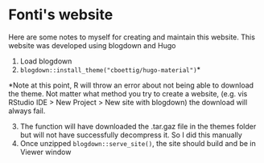 # Fonti's website

Here are some notes to myself for creating and maintain this website. This website was developed using blogdown and Hugo

1.  Load blogdown
2.  `blogdown::install_theme("cboettig/hugo-material")`\*

\*Note at this point, R will throw an error about not being able to download the theme. Not matter what method you try to create a website, (e.g. vis RStudio IDE \> New Project \> New site with blogdown) the download will always fail.

3.  The function will have downloaded the .tar.gaz file in the themes folder but will not have successfully decompress it. So I did this manually
4. Once unzipped `blogdown::serve_site()`, the site should build and be in Viewer window
